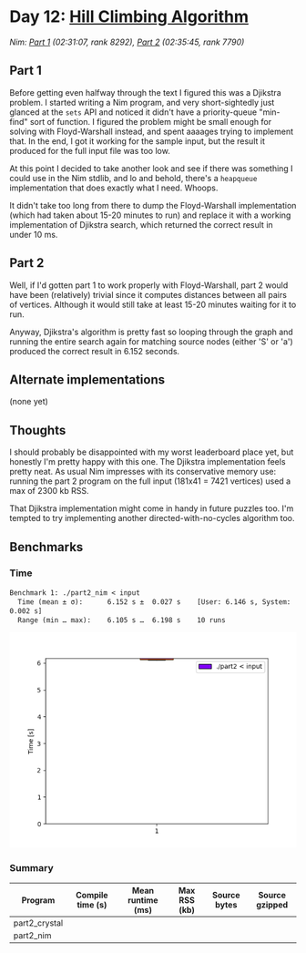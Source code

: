 # Day 12: [Hill Climbing Algorithm](https://adventofcode.com/2022/day/12)
*Nim: [Part 1](https://github.com/DestyNova/advent_of_code_2022/blob/main/12/part1.nim) (02:31:07, rank 8292), [Part 2](https://github.com/DestyNova/advent_of_code_2022/blob/main/12/part2.nim) (02:35:45, rank 7790)*

## Part 1

Before getting even halfway through the text I figured this was a Djikstra problem. I started writing a Nim program, and very short-sightedly just glanced at the `sets` API and noticed it didn't have a priority-queue "min-find" sort of function. I figured the problem might be small enough for solving with Floyd-Warshall instead, and spent aaaages trying to implement that. In the end, I got it working for the sample input, but the result it produced for the full input file was too low.

At this point I decided to take another look and see if there was something I could use in the Nim stdlib, and lo and behold, there's a `heapqueue` implementation that does exactly what I need. Whoops.

It didn't take too long from there to dump the Floyd-Warshall implementation (which had taken about 15-20 minutes to run) and replace it with a working implementation of Djikstra search, which returned the correct result in under 10 ms.

## Part 2

Well, if I'd gotten part 1 to work properly with Floyd-Warshall, part 2 would have been (relatively) trivial since it computes distances between all pairs of vertices. Although it would still take at least 15-20 minutes waiting for it to run.

Anyway, Djikstra's algorithm is pretty fast so looping through the graph and running the entire search again for matching source nodes (either 'S' or 'a') produced the correct result in 6.152 seconds.

## Alternate implementations

(none yet)

## Thoughts

I should probably be disappointed with my worst leaderboard place yet, but honestly I'm pretty happy with this one. The Djikstra implementation feels pretty neat. As usual Nim impresses with its conservative memory use: running the part 2 program on the full input (181x41 = 7421 vertices) used a max of 2300 kb RSS.

That Djikstra implementation might come in handy in future puzzles too. I'm tempted to try implementing another directed-with-no-cycles algorithm too.

## Benchmarks

### Time

```
Benchmark 1: ./part2_nim < input
  Time (mean ± σ):      6.152 s ±  0.027 s    [User: 6.146 s, System: 0.002 s]
  Range (min … max):    6.105 s …  6.198 s    10 runs
```

![Boxplot of runtime benchmark results](runtime.png)

### Summary

Program       | Compile time (s) | Mean runtime (ms) | Max RSS (kb) | Source bytes | Source gzipped
---           | ---              | ---               | ---          | ---          | ---
part2_crystal |                  |                   |              |              |    
part2_nim     |                  |                   |              |              |    
